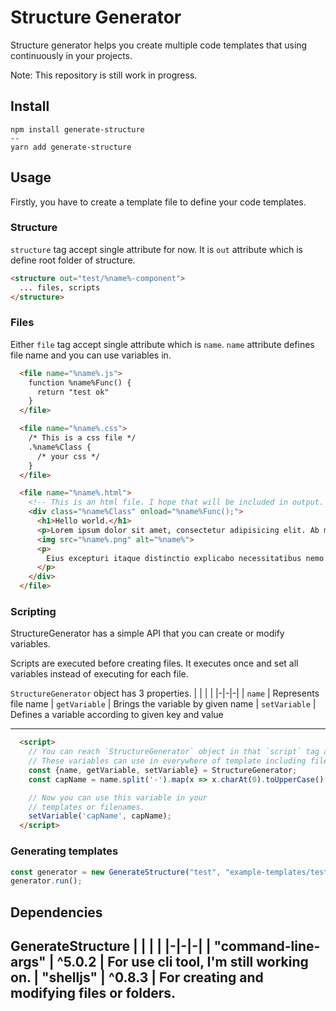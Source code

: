 # Structure Generator

Structure generator helps you create multiple code templates that using continuously in your projects.

Note: This repository is still work in progress.

## Install

```
npm install generate-structure
--
yarn add generate-structure
```

## Usage
Firstly, you have to create a template file to define your code templates.

### Structure

`structure` tag accept single attribute for now.
It is `out` attribute which is define root folder of structure. 

```html
<structure out="test/%name%-component">
  ... files, scripts
</structure>
```

### Files

Either `file` tag accept single attribute which is `name`.  `name` attribute defines file name and you can use variables in.

```html
  <file name="%name%.js">
    function %name%Func() {
      return "test ok"
    }
  </file>

  <file name="%name%.css">
    /* This is a css file */
    .%name%Class {
      /* your css */
    }
  </file>

  <file name="%name%.html">
    <!-- This is an html file. I hope that will be included in output. -->
    <div class="%name%Class" onload="%name%Func();">
      <h1>Hello world.</h1>
      <p>Lorem ipsum dolor sit amet, consectetur adipisicing elit. Ab mollitia quis voluptatum molestiae, animi molestias aut. Cum dignissimos maxime minima tempora. Asperiores dolor ipsam modi aliquid ea nobis blanditiis sint?</p>
      <img src="%name%.png" alt="%name%">
      <p>
        Eius excepturi itaque distinctio explicabo necessitatibus nemo impedit dicta amet, doloremque provident adipisci delectus porro eligendi architecto laudantium enim officiis? Natus quae ducimus dolores necessitatibus excepturi quam asperiores saepe odit?
      </p>
    </div>
  </file>
```

### Scripting

StructureGenerator has a simple API that you can create or modify variables.

Scripts are executed before creating files. It executes once and set all variables instead of executing for each file.

`StructureGenerator` object has 3 properties.
| | | |
|-|-|-|
| `name` | Represents file name
| `getVariable` | Brings the variable by given name
| `setVariable` | Defines a variable according to given key and value

---
```html
  <script>
    // You can reach `StructureGenerator` object in that `script` tag and pass new variables into templates.
    // These variables can use in everywhere of template including filename.
    const {name, getVariable, setVariable} = StructureGenerator;
    const capName = name.split('-').map(x => x.charAt(0).toUpperCase() + x.slice(1)).join('');

    // Now you can use this variable in your
    // templates or filenames.
    setVariable('capName', capName);
  </script>
```

### Generating templates

```js
const generator = new GenerateStructure("test", "example-templates/test.html");
generator.run();
```

## Dependencies
GenerateStructure
| | | |
|-|-|-|
| "command-line-args" | ^5.0.2 | For use cli tool, I'm still working on.
| "shelljs" | ^0.8.3 | For creating and modifying files or folders.
---
